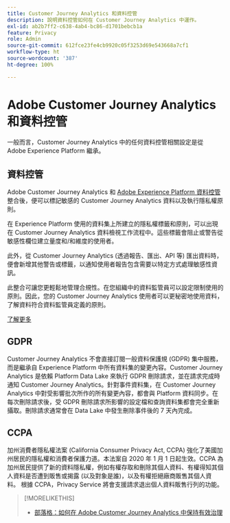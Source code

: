 ```yaml
---
title: Customer Journey Analytics 和資料控管
description: 說明資料控管如何在 Customer Journey Analytics 中運作。
exl-id: ab2b7ff2-c638-4ab4-bc86-d1701bebcb1a
feature: Privacy
role: Admin
source-git-commit: 612fce23fe4cb9920c05f3253d69e543668a7cf1
workflow-type: ht
source-wordcount: '387'
ht-degree: 100%

---
```


# Adobe Customer Journey Analytics 和資料控管

一般而言，Customer Journey Analytics 中的任何資料控管相關設定是從 Adobe Experience Platform 繼承。

## 資料控管

Adobe Customer Journey Analytics 和 [Adobe Experience Platform 資料控管](https://experienceleague.adobe.com/docs/experience-platform/data-governance/home.html?lang=zh-Hant)整合後，便可以標記敏感的 Customer Journey Analytics 資料以及執行隱私權原則。

在 Experience Platform 使用的資料集上所建立的隱私權標籤和原則，可以出現在 Customer Journey Analytics 資料檢視工作流程中。這些標籤會阻止或警告從敏感性欄位建立量度和/和維度的使用者。

此外，從 Customer Journey Analytics (透過報告、匯出、API 等) 匯出資料時，便會新增其他警告或標籤，以通知使用者報告包含需要以特定方式處理敏感性資訊。

此整合可讓您更輕鬆地管理合規性。在您組織中的資料監管員可以設定限制使用的原則。因此，您的 Customer Journey Analytics 使用者可以更秘密地使用資料，了解資料符合資料監管員定義的原則。

[了解更多](/help/data-views/data-governance.md)

## GDPR

Customer Journey Analytics 不會直接訂閱一般資料保護規 (GDPR) 集中服務，而是繼承自 Experience Platform 中所有資料集的變更內容。Customer Journey Analytics 是依賴 Platform Data Lake 來執行 GDPR 刪除請求，並在請求完成時通知 Customer Journey Analytics。針對事件資料集，在 Customer Journey Analytics 中對受影響批次所作的所有變更內容，都會與 Platform 資料同步。在每次刪除請求後，受 GDPR 刪除請求所影響的設定檔和查詢資料集都會完全重新攝取。刪除請求通常會在 Data Lake 中發生刪除事件後的 7 天內完成。

## CCPA

加州消費者隱私權法案 (California Consumer Privacy Act, CCPA) 強化了美國加州居民的隱私權和消費者保護力道。本法案自 2020 年 1 月 1 日起生效。CCPA 為加州居民提供了新的資料隱私權，例如有權存取和刪除其個人資料、有權得知其個人資料是否遭到販售或揭露 (以及對象是誰)，以及有權拒絕廠商販售其個人資料。
根據 CCPA，Privacy Service 將會支援請求退出個人資料販售行列的功能。

>[!MORELIKETHIS]
>
>* [部落格：如何在 Adobe Customer Journey Analytics 中保持有效治理](https://experienceleaguecommunities.adobe.com/t5/adobe-analytics-blogs/bg-p/adobe-analytics-blogs/page/4)

